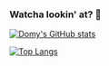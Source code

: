 ### Watcha lookin' at? 🥶
[![Domy's GitHub stats](https://github-readme-stats.vercel.app/api?username=Domyxvi&hide=contribs,issues&count_private=true&show_icons=true&theme=transparent)](https://github.com/anuraghazra/github-readme-stats)

[![Top Langs](https://github-readme-stats.vercel.app/api/top-langs/?username=Domyxvi&layout=compact&show_icons=true&theme=transparent)](https://github.com/anuraghazra/github-readme-stats)
